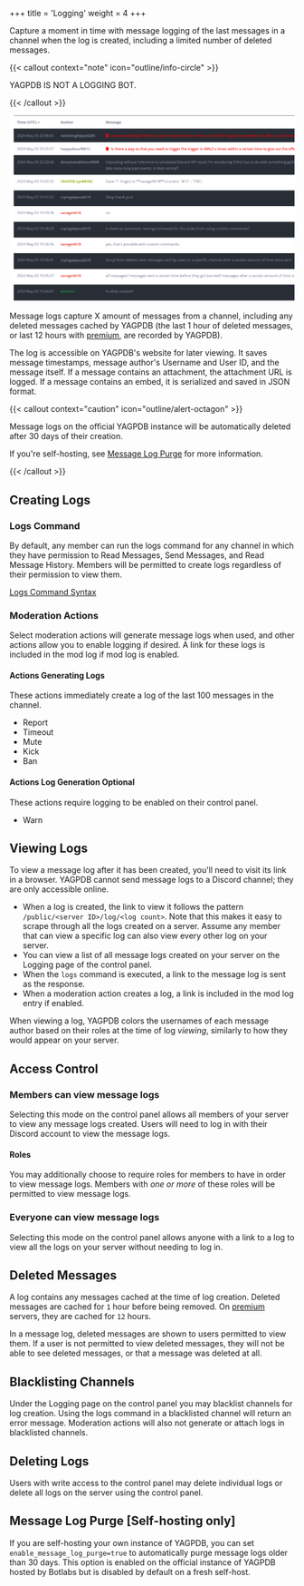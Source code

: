 +++
title = 'Logging'
weight = 4
+++

Capture a moment in time with message logging of the last messages in a channel when the log is created, including a
limited number of deleted messages.

<!--more-->

{{< callout context="note" icon="outline/info-circle" >}}

YAGPDB IS NOT A LOGGING BOT.

{{< /callout >}}

![A message log from the YAGPDB support server](message_log_example.png)

Message logs capture X amount of messages from a channel, including any deleted messages cached by YAGPDB (the last
1 hour of deleted messages, or last 12 hours with [premium](/premium), are recorded by YAGPDB).

The log is accessible on YAGPDB's website for later viewing. It saves message timestamps, message author's Username and
User ID, and the message itself. If a message contains an attachment, the attachment URL is logged. If a message
contains an embed, it is serialized and saved in JSON format.

{{< callout context="caution" icon="outline/alert-octagon" >}}

Message logs on the official YAGPDB instance will be automatically deleted after 30 days of their creation.

If you're self-hosting, see [Message Log Purge](#message-log-purge-self-hosting-only) for more information.

{{< /callout >}}

## Creating Logs

### Logs Command

By default, any member can run the logs command for any channel in which they have permission to Read Messages, Send
Messages, and Read Message History. Members will be permitted to create logs regardless of their permission to view
them.

[Logs Command Syntax](/commands#logs)

### Moderation Actions

Select moderation actions will generate message logs when used, and other actions allow you to enable logging if
desired. A link for these logs is included in the mod log if mod log is enabled.

#### Actions Generating Logs

These actions immediately create a log of the last 100 messages in the channel.

- Report
- Timeout
- Mute
- Kick
- Ban

#### Actions Log Generation Optional

These actions require logging to be enabled on their control panel.

- Warn

## Viewing Logs

To view a message log after it has been created, you'll need to visit its link in a browser. YAGPDB cannot send message
logs to a Discord channel; they are only accessible online.

- When a log is created, the link to view it follows the pattern `/public/<server ID>/log/<log count>`. Note that this
  makes it easy to scrape through all the logs created on a server. Assume any member that can view a specific log can
  also view every other log on your server.
- You can view a list of all message logs created on your server on the Logging page of the control panel.
- When the `logs` command is executed, a link to the message log is sent as the response.
- When a moderation action creates a log, a link is included in the mod log entry if enabled.

When viewing a log, YAGPDB colors the usernames of each message author based on their roles at the time of log
_viewing_, similarly to how they would appear on your server.

## Access Control

### Members can view message logs

Selecting this mode on the control panel allows all members of your server to view any message logs created. Users will
need to log in with their Discord account to view the message logs.

#### Roles

You may additionally choose to require roles for members to have in order to view message logs. Members with _one or
more_ of these roles will be permitted to view message logs.

### Everyone can view message logs

Selecting this mode on the control panel allows anyone with a link to a log to view all the logs on your server without
needing to log in.

## Deleted Messages

A log contains any messages cached at the time of log creation. Deleted messages are cached for `1` hour before being
removed. On [premium](/premium) servers, they are cached for `12` hours.

In a message log, deleted messages are shown to users permitted to view them. If a user is not permitted to view deleted
messages, they will not be able to see deleted messages, or that a message was deleted at all.

## Blacklisting Channels

Under the Logging page on the control panel you may blacklist channels for log creation. Using the logs command in a
blacklisted channel will return an error message. Moderation actions will also not generate or attach logs in
blacklisted channels.

## Deleting Logs

Users with write access to the control panel may delete individual logs or delete all logs on the server using the
control panel.

## Message Log Purge [Self-hosting only]

If you are self-hosting your own instance of YAGPDB, you can set `enable_message_log_purge=true` to automatically purge
message logs older than 30 days. This option is enabled on the official instance of YAGPDB hosted by Botlabs but is
disabled by default on a fresh self-host.

